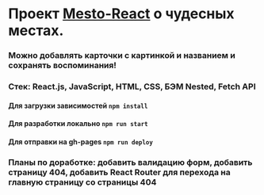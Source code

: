 # Проект [Mesto-React](https://futurecatf.github.io/mesto-react/) о чудесных местах.

### Можно добавлять карточки с картинкой и названием и сохранять воспоминания! <br>

### Стек: React.js, JavaScript, HTML, CSS, БЭМ Nested, Fetch API

#### Для загрузки зависимостей `npm install`
#### Для разработки локально `npm run start`
#### Для отправки на gh-pages `npm run deploy`

### Планы по доработке: добавить валидацию форм, добавить страницу 404, добавить React Router для перехода на главную страницу со страницы 404

